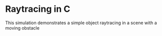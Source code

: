 # Raytracing in C

This simulation demonstrates a simple object raytracing in a scene with a moving obstacle